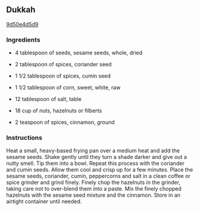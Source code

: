 ## Dukkah

[9d50e4d5d9](http://www.food.com/recipe/dukkah-227747)

### Ingredients

 - 4 tablespoon of seeds, sesame seeds, whole, dried

 - 2 tablespoon of spices, coriander seed

 - 1 1/2 tablespoon of spices, cumin seed

 - 1 1/2 tablespoon of corn, sweet, white, raw

 - 12 tablespoon of salt, table

 - 18 cup of nuts, hazelnuts or filberts

 - 2 teaspoon of spices, cinnamon, ground

### Instructions

Heat a small, heavy-based frying pan over a medium heat and add the sesame seeds. Shake gently until they turn a shade darker and give out a nutty smell. Tip them into a bowl. Repeat this process with the coriander and cumin seeds. Allow them cool and crisp up for a few minutes. Place the sesame seeds, coriander, cumin, peppercorns and salt in a clean coffee or spice grinder and grind finely. Finely chop the hazelnuts in the grinder, taking care not to over-blend them into a paste. Mix the finely chopped hazelnuts with the sesame seed mixture and the cinnamon. Store in an airtight container until needed.